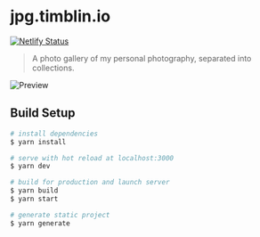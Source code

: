 # jpg.timblin.io 
[![Netlify Status](https://api.netlify.com/api/v1/badges/25f3ba15-36f2-49c0-9de3-20b863e1840e/deploy-status)](https://app.netlify.com/sites/musing-pike-94079d/deploys)

> A photo gallery of my personal photography, separated into collections.

![Preview](https://i.imgur.com/zC2enkR.gif)

## Build Setup

``` bash
# install dependencies
$ yarn install

# serve with hot reload at localhost:3000
$ yarn dev

# build for production and launch server
$ yarn build
$ yarn start

# generate static project
$ yarn generate
```
